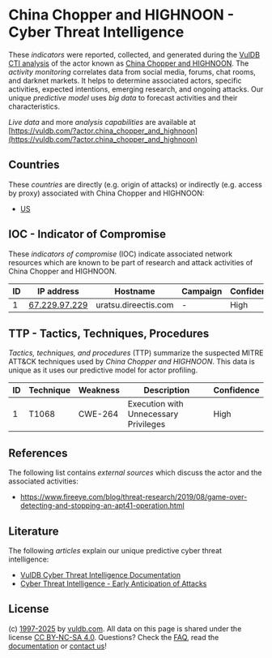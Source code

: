 # China Chopper and HIGHNOON - Cyber Threat Intelligence

These _indicators_ were reported, collected, and generated during the [VulDB CTI analysis](https://vuldb.com/?kb.cti) of the actor known as [China Chopper and HIGHNOON](https://vuldb.com/?actor.china_chopper_and_highnoon). The _activity monitoring_ correlates data from social media, forums, chat rooms, and darknet markets. It helps to determine associated actors, specific activities, expected intentions, emerging research, and ongoing attacks. Our unique _predictive model_ uses _big data_ to forecast activities and their characteristics.

_Live data_ and more _analysis capabilities_ are available at [https://vuldb.com/?actor.china_chopper_and_highnoon](https://vuldb.com/?actor.china_chopper_and_highnoon)

## Countries

These _countries_ are directly (e.g. origin of attacks) or indirectly (e.g. access by proxy) associated with China Chopper and HIGHNOON:

* [US](https://vuldb.com/?country.us)

## IOC - Indicator of Compromise

These _indicators of compromise_ (IOC) indicate associated network resources which are known to be part of research and attack activities of China Chopper and HIGHNOON.

ID | IP address | Hostname | Campaign | Confidence
-- | ---------- | -------- | -------- | ----------
1 | [67.229.97.229](https://vuldb.com/?ip.67.229.97.229) | uratsu.direectis.com | - | High

## TTP - Tactics, Techniques, Procedures

_Tactics, techniques, and procedures_ (TTP) summarize the suspected MITRE ATT&CK techniques used by _China Chopper and HIGHNOON_. This data is unique as it uses our predictive model for actor profiling.

ID | Technique | Weakness | Description | Confidence
-- | --------- | -------- | ----------- | ----------
1 | T1068 | CWE-264 | Execution with Unnecessary Privileges | High

## References

The following list contains _external sources_ which discuss the actor and the associated activities:

* https://www.fireeye.com/blog/threat-research/2019/08/game-over-detecting-and-stopping-an-apt41-operation.html

## Literature

The following _articles_ explain our unique predictive cyber threat intelligence:

* [VulDB Cyber Threat Intelligence Documentation](https://vuldb.com/?kb.cti)
* [Cyber Threat Intelligence - Early Anticipation of Attacks](https://www.scip.ch/en/?labs.20201022)

## License

(c) [1997-2025](https://vuldb.com/?kb.changelog) by [vuldb.com](https://vuldb.com/?kb.about). All data on this page is shared under the license [CC BY-NC-SA 4.0](https://creativecommons.org/licenses/by-nc-sa/4.0/). Questions? Check the [FAQ](https://vuldb.com/?kb.faq), read the [documentation](https://vuldb.com/?kb) or [contact us](https://vuldb.com/?contact)!
